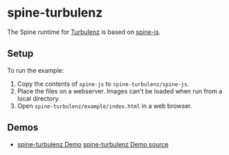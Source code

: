 # spine-turbulenz

The Spine runtime for [Turbulenz](http://biz.turbulenz.com/developers) is based on [spine-js](https://github.com/EsotericSoftware/spine-runtimes/tree/master/spine-js).

## Setup

To run the example:

1. Copy the contents of `spine-js` to `spine-turbulenz/spine-js`.
1. Place the files on a webserver. Images can't be loaded when run from a local directory.
1. Open `spine-turbulenz/example/index.html` in a web browser.

## Demos

- [spine-turbulenz Demo](http://esotericsoftware.com/spine/files/demos/turbulenz/example/index.html)
  [spine-turbulenz Demo source](https://github.com/EsotericSoftware/spine-runtimes/blob/master/spine-turbulenz/example/index.html#L21)
